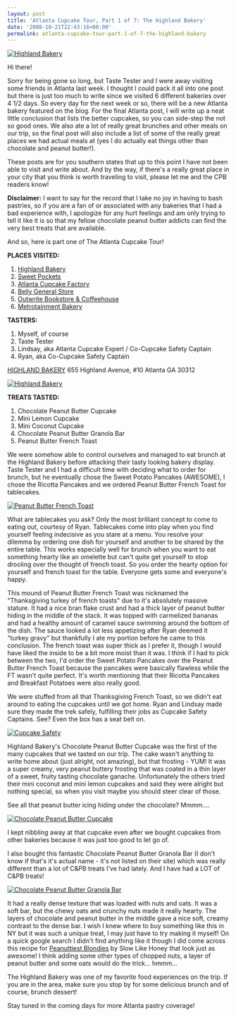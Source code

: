 ```yaml
---
layout: post
title: 'Atlanta Cupcake Tour, Part 1 of 7: The Highland Bakery'
date: '2008-10-21T22:43:16+00:00'
permalink: atlanta-cupcake-tour-part-1-of-7-the-highland-bakery
---
```

<a href="http://flickr.com/photos/kstar810/2935358722/in/set-72157608008574439/"><img src="http://farm4.static.flickr.com/3182/2935358722_c22e9333f3.jpg?v=0" alt="Highland Bakery" /></a>

Hi there! 

Sorry for being gone so long, but Taste Tester and I were away visiting some friends in Atlanta last week. I thought I could pack it all into one post but there is just too much to write since we visited 6 different bakeries over 4 1/2 days. So every day for the next week or so, there will be a new Atlanta bakery featured on the blog. For the final Atlanta post, I will write up a neat little conclusion that lists the better cupcakes, so you can side-step the not so good ones. We also ate a lot of really great brunches and other meals on our trip, so the final post will also include a list of some of the really great places we had actual meals at (yes I do actually eat things other than chocolate and peanut butter!). 

These posts are for you southern states that up to this point I have not been able to visit and write about. And by the way, if there's a really great place in your city that you think is worth traveling to visit, please let me and the CPB readers know!

<strong>Disclaimer:</strong> I want to say for the record that I take no joy in having to bash pastries, so if you are a fan of or associated with any bakeries that I had a bad experience with, I apologize for any hurt feelings and am only trying to tell it like it is so that my fellow chocolate peanut butter addicts can find the very best treats that are available.

And so, here is part one of The Atlanta Cupcake Tour!

<strong>PLACES VISITED:</strong>
1. <a href="http://www.highlandbakery.com/">Highland Bakery</a>
2. <a href="http://www.sweet-pockets.com/">Sweet Pockets</a>
3. <a href="http://www.theatlantacupcakefactory.com/">Atlanta Cupcake Factory</a>
4. <a href="http://www.bellystore.com/">Belly General Store</a>
5. <a href="http://www.outwritebooks.com/NASApp/store/IndexJsp">Outwrite Bookstore & Coffeehouse</a>
6. <a href="http://www.metrobakery.com/home.html">Metrotainment Bakery</a>

<strong>TASTERS:</strong>
1. Myself, of course
2. Taste Tester
3. Lindsay, aka Atlanta Cupcake Expert / Co-Cupcake Safety Captain
4. Ryan, aka Co-Cupcake Safety Captain

<a href="http://www.highlandbakery.com/">HIGHLAND BAKERY</a>
655 Highland Avenue, #10 Atlanta GA 30312

<a href="http://www.flickr.com/photos/kstar810/2935353554/in/set-72157608008574439/"><img src="http://farm4.static.flickr.com/3004/2935353554_9fafe2db73.jpg?v=0" alt="Highland Bakery" /></a>

<strong>TREATS TASTED:</strong>
1. Chocolate Peanut Butter Cupcake
2. Mini Lemon Cupcake
3. Mini Coconut Cupcake
4. Chocolate Peanut Butter Granola Bar
5. Peanut Butter French Toast

We were somehow able to control ourselves and managed to eat brunch at the Highland Bakery before attacking their tasty looking bakery display. Taste Tester and I had a difficult time with deciding what to order for brunch, but he eventually chose the Sweet Potato Pancakes (AWESOME), I chose the Ricotta Pancakes and we ordered Peanut Butter French Toast for tablecakes. 

<a href="http://www.flickr.com/photos/kstar810/2934494691/in/set-72157608008574439/"><img src="http://farm4.static.flickr.com/3021/2934494691_df52a83f25.jpg?v=0" alt="Peanut Butter French Toast" /></a>

What are tablecakes you ask? Only the most brilliant concept to come to eating out, courtesy of Ryan. Tablecakes come into play when you find yourself feeling indecisive as you stare at a menu. You resolve your dilemma by ordering one dish for yourself and another to be shared by the entire table. This works especially well for brunch when you want to eat something hearty like an omelette but can't quite get yourself to stop drooling over the thought of french toast. So you order the hearty option for yourself and french toast for the table. Everyone gets some and everyone's happy.

This mound of Peanut Butter French Toast was nicknamed the "Thanksgiving turkey of french toasts" due to it's absolutely massive stature. It had a nice bran flake crust and had a thick layer of peanut butter hiding in the middle of the stack. It was topped with carmelized bananas and had a healthy amount of caramel sauce swimming around the bottom of the dish. The sauce looked a lot less appetizing after Ryan deemed it "turkey gravy" but thankfully I ate my portion before he came to this conclusion. The french toast was super thick as I prefer it, though I would have liked the inside to be a bit more moist than it was. I think if I had to pick between the two, I'd order the Sweet Potato Pancakes over the Peanut Butter French Toast because the pancakes were basically flawless while the FT wasn't quite perfect. It's worth mentioning that their Ricotta Pancakes and Breakfast Potatoes were also really good.

We were stuffed from all that Thanksgiving French Toast, so we didn't eat around to eating the cupcakes until we got home. Ryan and Lindsay made sure they made the trek safely, fulfilling their jobs as Cupcake Safety Captains. See? Even the box has a seat belt on.

<a href="http://www.flickr.com/photos/kstar810/2935354904/in/set-72157608008574439/"><img src="http://farm4.static.flickr.com/3172/2935354904_b866985bea.jpg?v=0" alt="Cupcake Safety" /></a>

Highland Bakery's Chocolate Peanut Butter Cupcake was the first of the many cupcakes that we tasted on our trip. The cake wasn't anything to write home about (just alright, not amazing), but that frosting - YUM! It was a super creamy, very peanut buttery frosting that was coated in a thin layer of a sweet, fruity tasting chocolate ganache. Unfortunately the others tried their mini coconut and mini lemon cupcakes and said they were alright but nothing special, so when you visit maybe you should steer clear of those. 

See all that peanut butter icing hiding under the chocolate? Mmmm....

<a href="http://www.flickr.com/photos/kstar810/2934499387/in/set-72157608008574439/"><img src="http://farm4.static.flickr.com/3039/2934499387_ec580dff40.jpg?v=0" alt="Chocolate Peanut Butter Cupcake" /></a>

I kept nibbling away at that cupcake even after we bought cupcakes from other bakeries because it was just too good to let go of.

I also bought this fantastic Chocolate Peanut Butter Granola Bar (I don't know if that's it's actual name - it's not listed on their site) which was really different than a lot of C&PB treats I've had lately. And I have had a LOT of C&PB treats!

<a href="http://www.flickr.com/photos/kstar810/2934502943/in/set-72157608008574439/"><img src="http://farm4.static.flickr.com/3022/2934502943_8bcbb4aa5e.jpg?v=0" alt="Chocolate Peanut Butter Granola Bar" /></a>

It had a really dense texture that was loaded with nuts and oats. It was a soft bar, but the chewy oats and crunchy nuts made it really hearty. The layers of chocolate and peanut butter in the middle gave a nice soft, creamy contrast to the dense bar. I wish I knew where to buy something like this in NY but it was such a unique treat, I may just have to try making it myself! On a quick google search I didn't find anything like it though I did come across this recipe for <a href="http://slowlikehoney.net/2008/01/08/pass-me-the-peanut-butter/">Peanuttiest Blondies</a> by Slow Like Honey that look just as awesome! I think adding some other types of chopped nuts, a layer of peanut butter and some oats would do the trick... hmmm...

The Highland Bakery was one of my favorite food experiences on the trip. If you are in the area, make sure you stop by for some delicious brunch and of course, brunch dessert!

Stay tuned in the coming days for more Atlanta pastry coverage!
